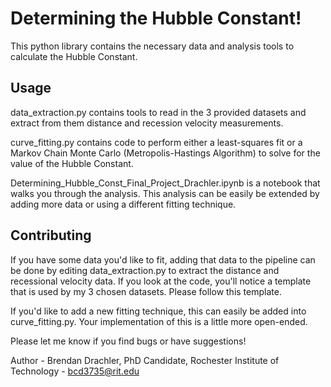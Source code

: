 # Determining the Hubble Constant!

This python library contains the necessary data and analysis tools to calculate the Hubble Constant.

## Usage

data_extraction.py contains tools to read in the 3 provided datasets and extract from them distance and recession velocity measurements.

curve_fitting.py contains code to perform either a least-squares fit or a Markov Chain Monte Carlo (Metropolis-Hastings Algorithm) to solve for the value of the Hubble Constant.

Determining_Hubble_Const_Final_Project_Drachler.ipynb is a notebook that walks you through the analysis. This analysis can be easily be extended by adding more data or using a different fitting technique. 

## Contributing
If you have some data you'd like to fit, adding that data to the pipeline can be done by editing data_extraction.py to extract the distance and recessional velocity data. If you look at the code, you'll notice a template that is used by my 3 chosen datasets. Please follow this template.

If you'd like to add a new fitting technique, this can easily be added into curve_fitting.py. Your implementation of this is a little more open-ended. 

Please let me know if you find bugs or have suggestions! 

Author - Brendan Drachler, PhD Candidate, Rochester Institute of Technology - bcd3735@rit.edu